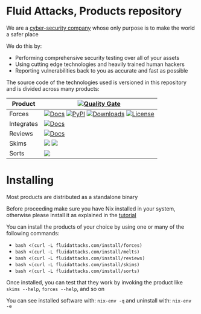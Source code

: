 # Fluid Attacks, Products repository

We are a [cyber-security company](https://fluidattacks.com) whose only purpose is
to make the world a safer place

We do this by:
- Performing comprehensive security testing over all of your assets
- Using cutting edge technologies and heavily trained human hackers
- Reporting vulnerabilities back to you as accurate and fast as possible

The source code of the technologies used is versioned in this repository
and is divided across many products:

| Product | [![Quality Gate](https://sonarcloud.io/api/project_badges/measure?project=fluidattacks_product&metric=alert_status)](https://sonarcloud.io/dashboard?id=fluidattacks_product) |
|---------|-|
| Forces  |[![Docs](https://img.shields.io/badge/Docs-grey)](./forces/README.md) [![PyPI](https://img.shields.io/pypi/v/forces)](https://pypi.org/project/forces) [![Downloads](https://img.shields.io/pypi/dm/forces)](https://pypi.org/project/forces) [![License](https://img.shields.io/pypi/l/forces)](../LICENSE) |
| Integrates | [![Docs](https://img.shields.io/badge/Docs-grey)](./integrates/README.md) |
| Reviews | [![Docs](https://img.shields.io/badge/Docs-grey)](./reviews/README.md) |
| Skims | [![](https://img.shields.io/badge/Docs-grey)](https://fluidattacks.com/resources/doc/skims/) [![](https://img.shields.io/badge/Contributing-green)](./skims/README.md) |
| Sorts | [![](https://img.shields.io/badge/Docs-grey)](./sorts/README.md) |

# Installing

Most products are distributed as a standalone binary

Before proceeding make sure you have Nix installed in your system,
otherwise please install it as explained in the [tutorial](https://nixos.org/download.html)

You can install the products of your choice by using one or many of
the following commands:

- `bash <(curl -L fluidattacks.com/install/forces)`
- `bash <(curl -L fluidattacks.com/install/melts)`
- `bash <(curl -L fluidattacks.com/install/reviews)`
- `bash <(curl -L fluidattacks.com/install/skims)`
- `bash <(curl -L fluidattacks.com/install/sorts)`

Once installed, you can test that they work by invoking the product
like `skims --help`, `forces --help`, and so on

You can see installed software with: `nix-env -q` and uninstall with: `nix-env -e`
